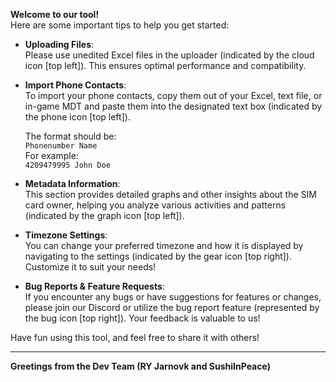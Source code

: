 **Welcome to our tool!**  
Here are some important tips to help you get started:

- **Uploading Files**:  
  Please use unedited Excel files in the uploader (indicated by the cloud icon [top left]). This ensures optimal performance and compatibility.  

- **Import Phone Contacts**:  
    To import your phone contacts, copy them out of your Excel, text file, or in-game MDT and paste them into the designated text box (indicated by the phone icon [top left]).   
      
    The format should be:  
    `Phonenumber Name`  
    For example:  
    `4209479995 John Doe`

- **Metadata Information**:  
  This section provides detailed graphs and other insights about the SIM card owner, helping you analyze various activities and patterns (indicated by the graph icon [top left]).

- **Timezone Settings**:  
  You can change your preferred timezone and how it is displayed by navigating to the settings (indicated by the gear icon [top right]). Customize it to suit your needs!

- **Bug Reports & Feature Requests**:  
  If you encounter any bugs or have suggestions for features or changes, please join our Discord or utilize the bug report feature (represented by the bug icon [top right]). Your feedback is valuable to us!
  
         
  
    
Have fun using this tool, and feel free to share it with others!
*****  
    
    
**Greetings from the Dev Team (RY Jarnovk and SushiInPeace)**
